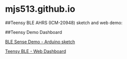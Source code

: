 # mjs513.github.io

##Teensy BLE AHRS (ICM-20948) sketch and web demo:

##Teensy Demo Dashboard

[BLE Sense Demo - Arduino sketch](https://github.com/mjs513/mjs513.github.io/tree/main/Teensy_AHRS_Demo)

[Teensy BLE - Web Dashboard](https://mjs513.github.io/Teensy_AHRS_Demo/)
